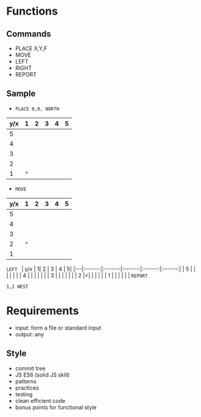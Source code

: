 # Functions
## Commands
- PLACE X,Y,F
- MOVE
- LEFT
- RIGHT
- REPORT

## Sample

- `PLACE 0,0, NORTH`

| y/x   | 1| 2  |  3 | 4 | 5|
|:--|:------:|:------:|:------:|:------:|:------:|
| 5 | | | | | |
| 4 | | | | | |
| 3 | | | | | |
| 2 | | | | | |
| 1 |^| | | | |

- `MOVE`

| y/x   | 1| 2  |  3 | 4 | 5|
|:--|:------:|:------:|:------:|:------:|:------:|
| 5 | | | | | |
| 4 | | | | | |
| 3 | | | | | |
| 2 |^| | | | |
| 1 | | | | | |

`LEFT `
| y/x   | 1| 2  |  3 | 4 | 5|
|:--|:------:|:------:|:------:|:------:|:------:|
| 5 | | | | | |
| 4 | | | | | |
| 3 | | | | | |
| 2 |<| | | | |
| 1 | | | | | |
`REPORT`

    1,2 WEST



# Requirements
- input: form a file or standard input
- output: any

## Style
- commit tree
- JS ES6 (solid JS skill)
- patterns
- practices
- testing
- clean efficient code
- bonus points for functional style



